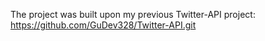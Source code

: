 The project was built upon my previous Twitter-API project: https://github.com/GuDev328/Twitter-API.git
